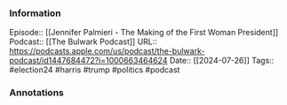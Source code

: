 ### Information

Episode:: [[Jennifer Palmieri - The Making of the First Woman President]]
Podcast:: [[The Bulwark Podcast]]
URL:: https://podcasts.apple.com/us/podcast/the-bulwark-podcast/id1447684472?i=1000663464624
Date:: [[2024-07-26]]
Tags:: #election24 #harris #trump #politics
#podcast


### Annotations

